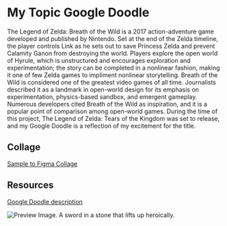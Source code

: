 # My Topic Google Doodle

The Legend of Zelda: Breath of the Wild is a 2017 action-adventure game developed and published by Nintendo. Set at the end of the Zelda timeline, the player controls Link as he sets out to save Princess Zelda and prevent Calamity Ganon from destroying the world. Players explore the open world of Hyrule, which is unstructured and encourages exploration and experimentation; the story can be completed in a nonlinear fashion, making it one of few Zelda games to impliment nonlinear storytelling. Breath of the Wild is considered one of the greatest video games of all time. Journalists described it as a landmark in open-world design for its emphasis on experimentation, physics-based sandbox, and emergent gameplay. Numerous developers cited Breath of the Wild as inspiration, and it is a popular point of comparison among open-world games. During the time of this project, The Legend of Zelda: Tears of the Kingdom was set to release, and my Google Doodle is a reflection of my excitement for the title.

## Collage

[Sample to Figma Collage]([https://www.figma.com/file/KIEiC0Tgx5IF1BhpTLZhn0/Google-Doodle?node-id=0%3A1](https://www.figma.com/file/fyAQbIXpCr3pBomwa9JXJ8/Google-Doodle-Style-Tile?type=design&node-id=0%3A1&mode=design&t=rpw5oDOi6onjNo6d-1)https://www.figma.com/file/fyAQbIXpCr3pBomwa9JXJ8/Google-Doodle-Style-Tile?type=design&node-id=0%3A1&mode=design&t=rpw5oDOi6onjNo6d-1)

## Resources

[Google Doodle description](https://en.wikipedia.org/wiki/The_Legend_of_Zelda:_Breath_of_the_Wild)

![Preview Image. A sword in a stone that lifts up heroically.](/path/to/image.png "Text to show on mouseover")
